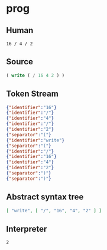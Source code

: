 # prog
## Human
```
16 / 4 / 2
```
## Source
```lisp
( write ( / 16 4 2 ) ) 
```
## Token Stream
```json
{"identifier":"16"}
{"identifier":"/"}
{"identifier":"4"}
{"identifier":"/"}
{"identifier":"2"}
{"separator":"("}
{"identifier":"write"}
{"separator":"("}
{"identifier":"/"}
{"identifier":"16"}
{"identifier":"4"}
{"identifier":"2"}
{"separator":")"}
{"separator":")"}
```
## Abstract syntax tree
```json
[ "write", [ "/", "16", "4", "2" ] ]
```
## Interpreter
```bash
2
```
